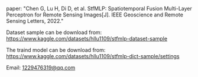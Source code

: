 paper: 
"Chen G, Lu H, Di D, et al. StfMLP: Spatiotemporal Fusion Multi-Layer Perceptron for Remote Sensing Images[J]. IEEE Geoscience and Remote Sensing Letters, 2022."


Dataset sample can be download from: https://www.kaggle.com/datasets/hllu1109/stfmlp-dataset-sample 

The traind model can be download from: https://www.kaggle.com/datasets/hllu1109/stfmlp-dict-sample/settings

Email: 1229476319@qq.com
